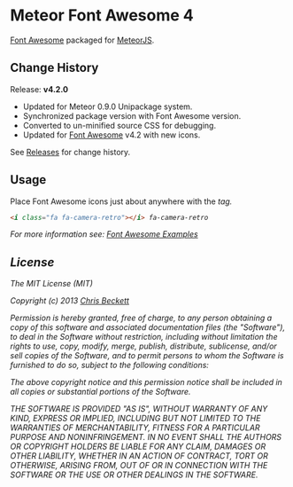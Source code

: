 # Meteor Font Awesome 4

[Font Awesome](http://fortawesome.github.io/Font-Awesome/) packaged for [MeteorJS](http://meteor.com).

## Change History

Release: <b>v4.2.0</b>

* Updated for Meteor 0.9.0 Unipackage system.
* Synchronized package version with Font Awesome version.
* Converted to un-minified source CSS for debugging.
* Updated for [Font Awesome](http://fortawesome.github.io/Font-Awesome/) v4.2 with new icons.

See [Releases](https://github.com/chrismbeckett/meteor-fontawesome4/releases) for change history.

## Usage

Place Font Awesome icons just about anywhere with the <i> tag.

```HTML
<i class="fa fa-camera-retro"></i> fa-camera-retro
```

For more information see: [Font Awesome Examples](http://fortawesome.github.io/Font-Awesome/examples/)

## License

The MIT License (MIT)

Copyright (c) 2013 [Chris Beckett](https://github.com/chrismbeckett)

Permission is hereby granted, free of charge, to any person obtaining a copy
of this software and associated documentation files (the "Software"), to deal
in the Software without restriction, including without limitation the rights
to use, copy, modify, merge, publish, distribute, sublicense, and/or sell
copies of the Software, and to permit persons to whom the Software is
furnished to do so, subject to the following conditions:

The above copyright notice and this permission notice shall be included in
all copies or substantial portions of the Software.

THE SOFTWARE IS PROVIDED "AS IS", WITHOUT WARRANTY OF ANY KIND, EXPRESS OR
IMPLIED, INCLUDING BUT NOT LIMITED TO THE WARRANTIES OF MERCHANTABILITY,
FITNESS FOR A PARTICULAR PURPOSE AND NONINFRINGEMENT. IN NO EVENT SHALL THE
AUTHORS OR COPYRIGHT HOLDERS BE LIABLE FOR ANY CLAIM, DAMAGES OR OTHER
LIABILITY, WHETHER IN AN ACTION OF CONTRACT, TORT OR OTHERWISE, ARISING FROM,
OUT OF OR IN CONNECTION WITH THE SOFTWARE OR THE USE OR OTHER DEALINGS IN
THE SOFTWARE.